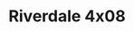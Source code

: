 ---
layout: episodios
title: "Riverdale 4x08"
url_serie_padre: 'riverdale/temporada-4'
category: 'series'
capitulo: 'yes'
anio: '2019'
prev: 'capitulo-7'
proximo: 'capitulo-9'
sandbox: allow-same-origin allow-forms
idioma: 'Latino/Subtitulado'
reproductor: 'fembed'
calidad: 'Full HD'
subtitulo: 'si'
archivo: 'riverdale4x05.vtt'
reproductores_fembed: ["https://feurl.com/v/kdldqc3jml7z5pp","Latino","https://myurlshort.live/v/lje0dsnz782k30e","Latino","https://mstream.website/w1cx9vfx4ikv","Latino","https://mstream.website/tapo7qzv9ltc","Latino","https://myurlshort.live/v/7pk86hg5qr5gw3-","Subtitulado","https://feurl.com/v/5dw27cdn-jnlrgn","Subtitulado","https://api.cuevana3.io/stream/index.php?file=ek5lbm9xYWNrS0xYMTZLa2xNbkdvY3ZTb3BtZng4TGp6ZFpobGFMUGtPUFgzSmFhbk1XTzVkblBtS1JnbEplb21KUm5ZSlRTMGViVTBxZGdsdEhPb3RqWGFHWmxrcFNxbXNLR2gzV3l3THVvd29aaVo4R21vNXlSb0tKbmhkZlUwTXlYb1hmSDFOZkpuV1JuYTVPU3JKU2FiR3R5MHREbTJNS25xNlBIbnViSjFaeVg","Subtitulado","https://feurl.com/v/385z6im6wywq737","Subtitulado"]
reproductores_upstream: ["https://upstream.to/embed-wb3kwj2qfx91.html","Latino","https://upstream.to/embed-vi20gdllf6a9.html","Subtitulado"]
tags:
- Drama
---